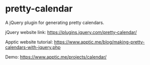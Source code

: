 pretty-calendar
===============

A jQuery plugin for generating pretty calendars.

jQuery website link: https://plugins.jquery.com/pretty-calendar/

Apptic website tutorial: https://www.apptic.me/blog/making-pretty-calendars-with-jquery.php

Demo: https://www.apptic.me/projects/calendar/

